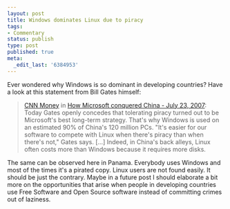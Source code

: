 ```yaml
---
layout: post
title: Windows dominates Linux due to piracy
tags:
- Commentary
status: publish
type: post
published: true
meta:
  _edit_last: '6384953'
---
```

<p>Ever wondered why Windows is so dominant in developing countries? Have a look at this statement from Bill Gates himself:</p>

<blockquote><a href="http://money.cnn.com">CNN Money</a> in <a href="http://money.cnn.com/magazines/fortune/fortune_archive/2007/07/23/100134488/">How Microsoft conquered China - July 23, 2007</a>:<br>
Today Gates openly concedes that tolerating piracy turned out to be Microsoft's best long-term strategy. That's why Windows is used on an estimated 90% of China's 120 million PCs. "It's easier for our software to compete with Linux when there's piracy than when there's not," Gates says. [...] Indeed, in China's back alleys, Linux often costs more than Windows because it requires more disks.
</blockquote>

<p>The same can be observed here in Panama. Everybody uses Windows and most of the times it's a pirated copy. Linux users are not found easily. It should be just the contrary. Maybe in a future post I should elaborate a bit more on the opportunities that arise when people in developing countries use Free Software and Open Source software instead of committing crimes out of laziness.</p>
